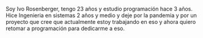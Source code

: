 <p> Soy Ivo Rosenberger, tengo 23 años y estudio programación hace 3 años. Hice Ingenieria en sistemas 2 años y medio y deje por la pandemia y por un proyecto que cree que actualmente estoy trabajando en eso y ahora quiero retomar a programación para dedicarme a eso.